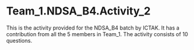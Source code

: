 # Team_1.NDSA_B4.Activity_2
This is the activity provided for the NDSA_B4 batch by ICTAK.
It has a contribution from all the 5 members in Team_1.
The activity consists of 10 questions.
